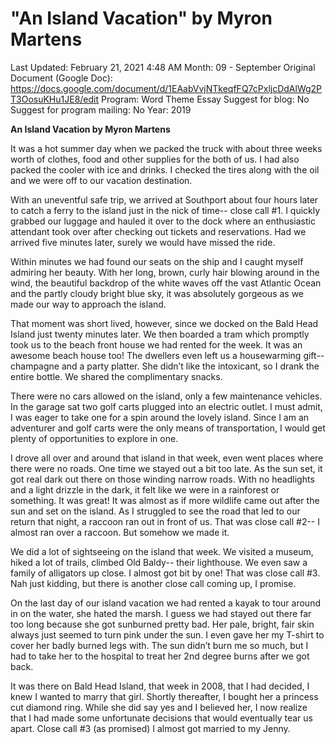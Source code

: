 # "An Island Vacation" by Myron Martens

Last Updated: February 21, 2021 4:48 AM
Month: 09 - September
Original Document (Google Doc): https://docs.google.com/document/d/1EAabVvjNTkeqfFQ7cPxljcDdAlWg2PT3OosuKHu1JE8/edit
Program: Word Theme Essay
Suggest for blog: No
Suggest for program mailing: No
Year: 2019

**An Island Vacation by Myron Martens**

It was a hot summer day when we packed the truck with about three weeks worth of clothes, food and other supplies for the both of us. I had also packed the cooler with ice and drinks. I checked the tires along with the oil and we were off to our vacation destination.

With an uneventful safe trip, we arrived at Southport about four hours later to catch a ferry to the island just in the nick of time-- close call #1. I quickly grabbed our luggage and hauled it over to the dock where an enthusiastic attendant took over after checking out tickets and reservations. Had we arrived five minutes later, surely we would have missed the ride.

Within minutes we had found our seats on the ship and I caught myself admiring her beauty. With her long, brown, curly hair blowing around in the wind, the beautiful backdrop of the white waves off the vast Atlantic Ocean and the partly cloudy bright blue sky, it was absolutely gorgeous as we made our way to approach the island.

That moment was short lived, however, since we docked on the Bald Head Island just twenty minutes later. We then boarded a tram which promptly took us to the beach front house we had rented for the week. It was an awesome beach house too! The dwellers even left us a housewarming gift-- champagne and a party platter. She didn’t like the intoxicant, so I drank the entire bottle. We shared the complimentary snacks.

There were no cars allowed on the island, only a few maintenance vehicles. In the garage sat two golf carts plugged into an electric outlet. I must admit, I was eager to take one for a spin around the lovely island. Since I am an adventurer and golf carts were the only means of transportation, I would get plenty of opportunities to explore in one.

I drove all over and around that island in that week, even went places where there were no roads. One time we stayed out a bit too late. As the sun set, it got real dark out there on those winding narrow roads. With no headlights and a light drizzle in the dark, it felt like we were in a rainforest or something. It was great! It was almost as if more wildlife came out after the sun and set on the island. As I struggled to see the road that led to our return that night, a raccoon ran out in front of us. That was close call #2-- I almost ran over a raccoon. But somehow we made it.

We did a lot of sightseeing on the island that week. We visited a museum, hiked a lot of trails, climbed Old Baldy-- their lighthouse. We even saw a family of alligators up close. I almost got bit by one! That was close call #3. Nah just kidding, but there is another close call coming up, I promise.

On the last day of our island vacation we had rented a kayak to tour around in on the water, she hated the marsh. I guess we had stayed out there far too long because she got sunburned pretty bad. Her pale, bright, fair skin always just seemed to turn pink under the sun. I even gave her my T-shirt to cover her badly burned legs with. The sun didn’t burn me so much, but I had to take her to the hospital to treat her 2nd degree burns after we got back.

It was there on Bald Head Island, that week in 2008, that I had decided, I knew I wanted to marry that girl. Shortly thereafter, I bought her a princess cut diamond ring. While she did say yes and I believed her, I now realize that I had made some unfortunate decisions that would eventually tear us apart. Close call #3 (as promised) I almost got married to my Jenny.